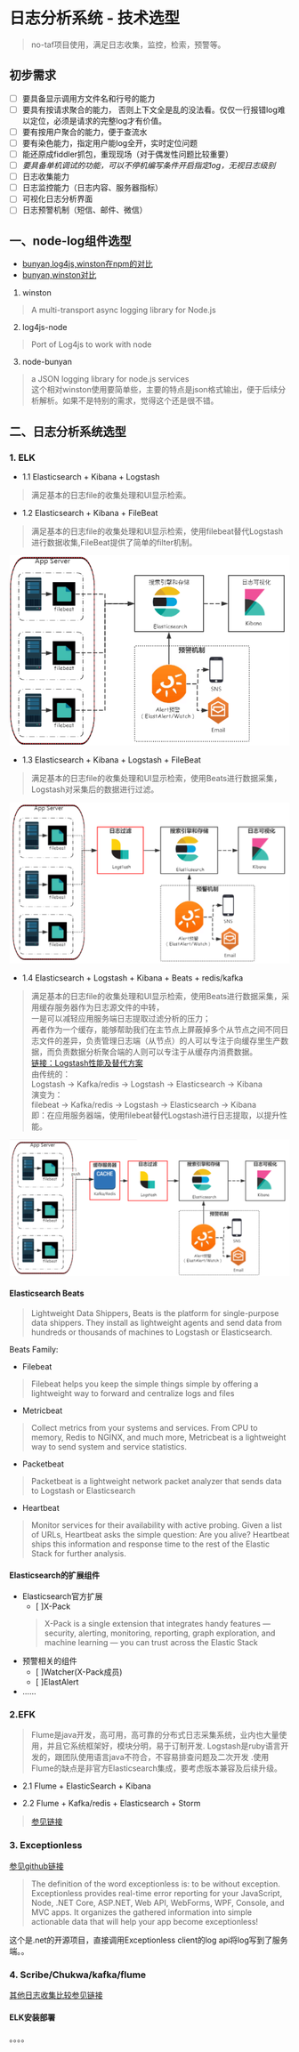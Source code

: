 # 日志分析系统 - 技术选型  
      
> 	no-taf项目使用，满足日志收集，监控，检索，预警等。   
  
## 初步需求    
*  [ ] 要具备显示调用方文件名和行号的能力  
*  [ ] 要具有按请求聚合的能力， 否则上下文全是乱的没法看。仅仅一行报错log难以定位，必须是请求的完整log才有价值。
*  [ ] 要有按用户聚合的能力，便于查流水 
*  [ ] 要有染色能力，指定用户能log全开，实时定位问题
*  [ ] 能还原成fiddler抓包，重现现场（对于偶发性问题比较重要）  
*  [ ] _要具备单机调试的功能，可以不停机编写条件开启指定log，无视日志级别_
*  [ ] 日志收集能力
*  [ ] 日志监控能力（日志内容、服务器指标）
*  [ ] 可视化日志分析界面
*  [ ] 日志预警机制（短信、邮件、微信）
  
## 一、node-log组件选型      
* [bunyan,log4js,winston在npm的对比](https://npmcompare.com/compare/bunyan,log4js,winston)    
* [bunyan,winston对比](https://strongloop.com/strongblog/compare-node-js-logging-winston-bunyan/)

1. winston   
> A multi-transport async logging library for Node.js  
  
  
2. log4js-node    
> Port of Log4js to work with node

3. node-bunyan    
> a JSON logging library for node.js services    
这个相对winston使用要简单些，主要的特点是json格式输出，便于后续分析解析。如果不是特别的需求，觉得这个还是很不错。


## 二、日志分析系统选型  

### 1. ELK    

* 1.1  Elasticsearch + Kibana + Logstash    
> 满足基本的日志file的收集处理和UI显示检索。  

* 1.2 Elasticsearch + Kibana + FileBeat    
> 满足基本的日志file的收集处理和UI显示检索，使用filebeat替代Logstash进行数据收集,FileBeat提供了简单的filter机制。  

![img1](imgs/ELK1.png)


* 1.3 Elasticsearch + Kibana + Logstash + FileBeat    
> 满足基本的日志file的收集处理和UI显示检索，使用Beats进行数据采集， Logstash对采集后的数据进行过滤。     

![img1](imgs/ELK2.png)  

* 1.4 Elasticsearch + Logstash + Kibana + Beats  + redis/kafka    
> 满足基本的日志file的收集处理和UI显示检索，使用Beats进行数据采集，采用缓存服务器作为日志源文件的中转，  
一是可以减轻应用服务端日志提取过滤分析的压力；  
再者作为一个缓存，能够帮助我们在主节点上屏蔽掉多个从节点之间不同日志文件的差异，负责管理日志端（从节点）的人可以专注于向缓存里生产数据，而负责数据分析聚合端的人则可以专注于从缓存内消费数据。    
[链接：Logstash性能及替代方案](http://www.cnblogs.com/richaaaard/p/6109595.html)  
由传统的：   
Logstash -> Kafka/redis -> Logstash -> Elasticsearch -> Kibana    
演变为：  
filebeat -> Kafka/redis -> Logstash -> Elasticsearch -> Kibana    
即：在应用服务器端，使用filebeat替代Logstash进行日志提取，以提升性能。   

![img1](imgs/ELK3.png)      

#### Elasticsearch Beats    
>  Lightweight Data Shippers, Beats is the platform for single-purpose data shippers. They install as lightweight agents and send data from hundreds or thousands of machines to Logstash or Elasticsearch.  

Beats Family:    
* Filebeat    
> Filebeat helps you keep the simple things simple by offering a lightweight way to forward and centralize logs and files  

* Metricbeat   
> Collect metrics from your systems and services. From CPU to memory, Redis to NGINX, and much more, Metricbeat is a lightweight way to send system and service statistics.  

* Packetbeat  
> Packetbeat is a lightweight network packet analyzer that sends data to Logstash or Elasticsearch  
  
* Heartbeat  
> Monitor services for their availability with active probing. Given a list of URLs, Heartbeat asks the simple question: Are you alive? Heartbeat ships this information and response time to the rest of the Elastic Stack for further analysis.

#### Elasticsearch的扩展组件  
*  Elasticsearch官方扩展     
    -  [ ]X-Pack   
    > X-Pack is a single extension that integrates handy features — security, alerting, monitoring, reporting, graph exploration, and machine learning — you can trust across the Elastic Stack
* 预警相关的组件
    -  [ ]Watcher(X-Pack成员)    
    -  [ ]ElastAlert 
* ......  

### 2.EFK     
> Flume是java开发，高可用，高可靠的分布式日志采集系统，业内也大量使用，并且它系统框架好，模块分明，易于订制开发. Logstash是ruby语言开发的，跟团队使用语言java不符合，不容易排查问题及二次开发 .使用Flume的缺点是非官方Elasticsearch集成，要考虑版本兼容及后续升级。 

* 2.1 Flume + ElasticSearch + Kibana    

* 2.2 Flume + Kafka/redis + Elasticsearch + Storm  
> [参见链接](http://www.cnblogs.com/zhangmingcheng/p/6397586.html)    

### 3. Exceptionless  
[参见github链接](https://github.com/exceptionless/Exceptionless/) 
> The definition of the word exceptionless is: to be without exception. Exceptionless provides real-time error reporting for your JavaScript, Node, .NET Core, ASP.NET, Web API, WebForms, WPF, Console, and MVC apps. It organizes the gathered information into simple actionable data that will help your app become exceptionless!  

这个是.net的开源项目，直接调用Exceptionless client的log api将log写到了服务端。。
  

### 4.  Scribe/Chukwa/kafka/flume
[其他日志收集比较参见链接](http://dongxicheng.org/search-engine/log-systems/)
#### ELK安装部署  
。。。。